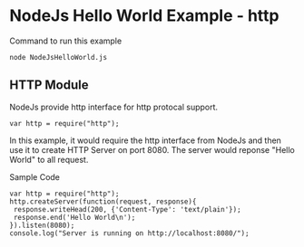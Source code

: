 # NodeJs Hello World Example - http 

Command to run this example

```
node NodeJsHelloWorld.js
```

## HTTP Module
NodeJs provide http interface for http protocal support. 
```
var http = require("http");
```
In this example, it would require the http interface from NodeJs and then use it to create HTTP Server on port 8080. The server would reponse "Hello World" to all request. 

Sample Code
```
var http = require("http");
http.createServer(function(request, response){
 response.writeHead(200, {'Content-Type': 'text/plain'});
 response.end('Hello World\n');
}).listen(8080);
console.log("Server is running on http://localhost:8080/");
```

